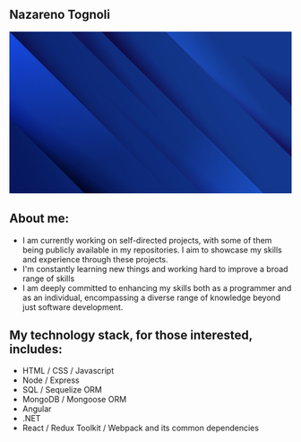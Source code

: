 ## Nazareno Tognoli
<img src="1014.jpg"></img>
## About me:
- I am currently working on self-directed projects, with some of them being publicly available in my repositories. I aim to showcase my skills and experience through these projects.
- I'm constantly learning new things and working hard to improve a broad range of skills
- I am deeply committed to enhancing my skills both as a programmer and as an individual, encompassing a diverse range of knowledge beyond just software development.
## My technology stack, for those interested, includes:
- HTML / CSS / Javascript
- Node / Express
- SQL / Sequelize ORM
- MongoDB / Mongoose ORM
- Angular
- .NET
- React / Redux Toolkit / Webpack and its common dependencies

